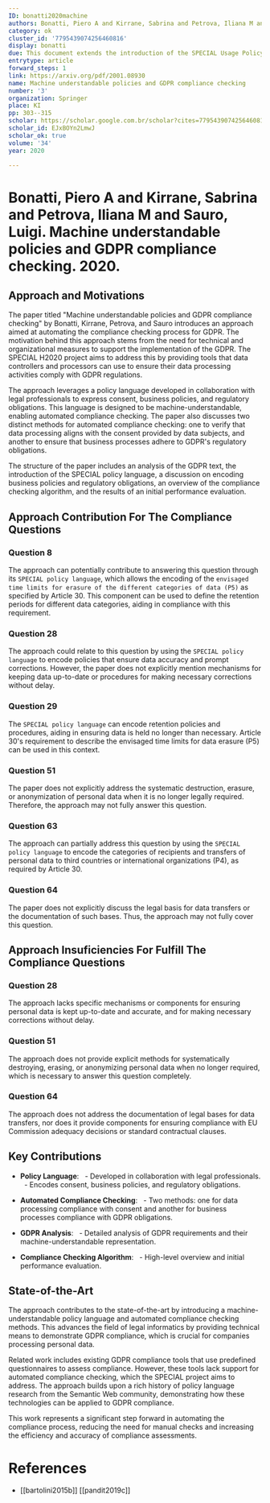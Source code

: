 ```yaml
---
ID: bonatti2020machine
authors: Bonatti, Piero A and Kirrane, Sabrina and Petrova, Iliana M and Sauro, Luigi
category: ok
cluster_id: '7795439074256460816'
display: bonatti
due: This document extends the introduction of the SPECIAL Usage Policy language.
entrytype: article
forward_steps: 1
link: https://arxiv.org/pdf/2001.08930
name: Machine understandable policies and GDPR compliance checking
number: '3'
organization: Springer
place: KI
pp: 303--315
scholar: https://scholar.google.com.br/scholar?cites=7795439074256460816&as_sdt=2005&sciodt=0,5&hl=en
scholar_id: EJxBOYn2LmwJ
scholar_ok: true
volume: '34'
year: 2020

---
```

# Bonatti, Piero A and Kirrane, Sabrina and Petrova, Iliana M and Sauro, Luigi. Machine understandable policies and GDPR compliance checking. 2020.

## Approach and Motivations

The paper titled "Machine understandable policies and GDPR compliance checking" by Bonatti, Kirrane, Petrova, and Sauro introduces an approach aimed at automating the compliance checking process for GDPR. The motivation behind this approach stems from the need for technical and organizational measures to support the implementation of the GDPR. The SPECIAL H2020 project aims to address this by providing tools that data controllers and processors can use to ensure their data processing activities comply with GDPR regulations.

The approach leverages a policy language developed in collaboration with legal professionals to express consent, business policies, and regulatory obligations. This language is designed to be machine-understandable, enabling automated compliance checking. The paper also discusses two distinct methods for automated compliance checking: one to verify that data processing aligns with the consent provided by data subjects, and another to ensure that business processes adhere to GDPR's regulatory obligations.

The structure of the paper includes an analysis of the GDPR text, the introduction of the SPECIAL policy language, a discussion on encoding business policies and regulatory obligations, an overview of the compliance checking algorithm, and the results of an initial performance evaluation.

## Approach Contribution For The Compliance Questions

### Question 8

The approach can potentially contribute to answering this question through its `SPECIAL policy language`, which allows the encoding of the `envisaged time limits for erasure of the different categories of data (P5)` as specified by Article 30. This component can be used to define the retention periods for different data categories, aiding in compliance with this requirement.

### Question 28

The approach could relate to this question by using the `SPECIAL policy language` to encode policies that ensure data accuracy and prompt corrections. However, the paper does not explicitly mention mechanisms for keeping data up-to-date or procedures for making necessary corrections without delay.

### Question 29

The `SPECIAL policy language` can encode retention policies and procedures, aiding in ensuring data is held no longer than necessary. Article 30's requirement to describe the envisaged time limits for data erasure (P5) can be used in this context.

### Question 51

The paper does not explicitly address the systematic destruction, erasure, or anonymization of personal data when it is no longer legally required. Therefore, the approach may not fully answer this question.

### Question 63

The approach can partially address this question by using the `SPECIAL policy language` to encode the categories of recipients and transfers of personal data to third countries or international organizations (P4), as required by Article 30.

### Question 64

The paper does not explicitly discuss the legal basis for data transfers or the documentation of such bases. Thus, the approach may not fully cover this question.

## Approach Insuficiencies For Fulfill The Compliance Questions

### Question 28

The approach lacks specific mechanisms or components for ensuring personal data is kept up-to-date and accurate, and for making necessary corrections without delay.

### Question 51

The approach does not provide explicit methods for systematically destroying, erasing, or anonymizing personal data when no longer required, which is necessary to answer this question completely.

### Question 64

The approach does not address the documentation of legal bases for data transfers, nor does it provide components for ensuring compliance with EU Commission adequacy decisions or standard contractual clauses.

## Key Contributions

- **Policy Language**:
  - Developed in collaboration with legal professionals.
  - Encodes consent, business policies, and regulatory obligations.

- **Automated Compliance Checking**:
  - Two methods: one for data processing compliance with consent and another for business processes compliance with GDPR obligations.

- **GDPR Analysis**:
  - Detailed analysis of GDPR requirements and their machine-understandable representation.

- **Compliance Checking Algorithm**:
  - High-level overview and initial performance evaluation.
 
## State-of-the-Art

The approach contributes to the state-of-the-art by introducing a machine-understandable policy language and automated compliance checking methods. This advances the field of legal informatics by providing technical means to demonstrate GDPR compliance, which is crucial for companies processing personal data.

Related work includes existing GDPR compliance tools that use predefined questionnaires to assess compliance. However, these tools lack support for automated compliance checking, which the SPECIAL project aims to address. The approach builds upon a rich history of policy language research from the Semantic Web community, demonstrating how these technologies can be applied to GDPR compliance.

This work represents a significant step forward in automating the compliance process, reducing the need for manual checks and increasing the efficiency and accuracy of compliance assessments.
# References

- [[bartolini2015b]]
[[pandit2019c]]
